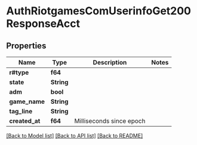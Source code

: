 # AuthRiotgamesComUserinfoGet200ResponseAcct

## Properties

Name | Type | Description | Notes
------------ | ------------- | ------------- | -------------
**r#type** | **f64** |  | 
**state** | **String** |  | 
**adm** | **bool** |  | 
**game_name** | **String** |  | 
**tag_line** | **String** |  | 
**created_at** | **f64** | Milliseconds since epoch | 

[[Back to Model list]](../README.md#documentation-for-models) [[Back to API list]](../README.md#documentation-for-api-endpoints) [[Back to README]](../README.md)


